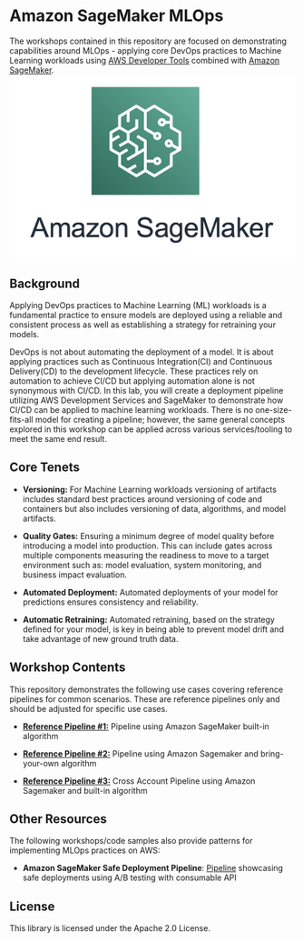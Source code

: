 # Amazon SageMaker MLOps

The workshops contained in this repository are focused on demonstrating capabilities around MLOps - applying core DevOps practices to Machine Learning workloads using [AWS Developer Tools](https://aws.amazon.com/products/developer-tools/) combined with [Amazon SageMaker](https://aws.amazon.com/sagemaker/).  ![SageMakerIcon](./images/SageMaker-Icon.png)

## Background 
Applying DevOps practices to Machine Learning (ML) workloads is a fundamental practice to ensure models are deployed using a reliable and consistent process as well as establishing a strategy for retraining your models.

DevOps is not about automating the deployment of a model.  It is about applying practices such as Continuous Integration(CI) and Continuous Delivery(CD) to the development lifecycle.  These practices rely on automation to achieve CI/CD but applying automation alone is not synonymous with CI/CD.  In this lab, you will create a deployment pipeline utilizing AWS Development Services and SageMaker to demonstrate how CI/CD can be applied to machine learning workloads.  There is no one-size-fits-all model for creating a pipeline; however, the same general concepts explored in this workshop can be applied across various services/tooling to meet the same end result. 

## Core Tenets

* **Versioning:** For Machine Learning workloads versioning of artifacts includes standard best practices around versioning of code and containers but also includes versioning of data, algorithms, and model artifacts. 

* **Quality Gates:** Ensuring a minimum degree of model quality before introducing a model into production.  This can include gates across multiple components measuring the readiness to move to a target environment such as:  model evaluation, system monitoring, and business impact evaluation. 

* **Automated Deployment:** Automated deployments of your model for predictions ensures consistency and reliability.

* **Automatic Retraining:** Automated retraining, based on the strategy defined for your model, is key in being able to prevent model drift and take advantage of new ground truth data.


## Workshop Contents

This repository demonstrates the following use cases covering reference pipelines for common scenarios.   These are reference pipelines only and should be adjusted for specific use cases. 

* **[Reference Pipeline #1:](/1-Built-In-Algorithm/README.md)** Pipeline using Amazon SageMaker built-in algorithm 

* **[Reference Pipeline #2:](/2-Bring-Your-Own/README.md)** Pipeline using Amazon Sagemaker and bring-your-own algorithm

* **[Reference Pipeline #3:](/3-Built-In-Algorithm-Cross-Acccount/README.md)** Cross Account Pipeline using Amazon Sagemaker and built-in algorithm

## Other Resources

The following workshops/code samples also provide patterns for implementing MLOps practices on AWS: 

* **Amazon SageMaker Safe Deployment Pipeline**: [Pipeline](https://github.com/aws-samples/amazon-sagemaker-safe-deployment-pipeline) showcasing safe deployments using A/B testing with consumable API 

## License

This library is licensed under the Apache 2.0 License. 
